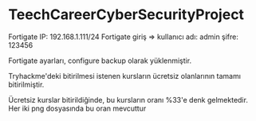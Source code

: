 # TeechCareerCyberSecurityProject

Fortigate IP: 192.168.1.111/24
Fortigate giriş => kullanıcı adı: admin       şifre: 123456

Fortigate ayarları, configure backup olarak yüklenmiştir.

Tryhackme'deki bitirilmesi istenen kursların ücretsiz olanlarının tamamı bitirilmiştir.

Ücretsiz kurslar bitirildiğinde, bu kursların oranı %33'e denk gelmektedir. Her iki png dosyasında bu oran mevcuttur
